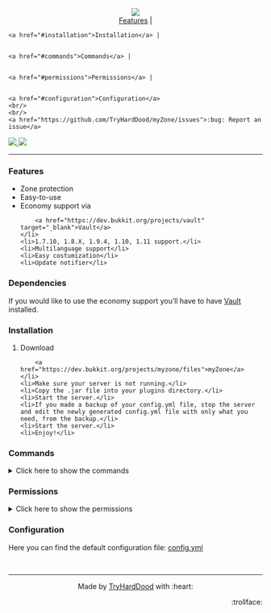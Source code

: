 <p align="center">
	<img src="https://tryharddood.github.io/custom/projects/myzone/img/myzone.png"/>
	<br/>
	<a href="#features">Features</a> |
  
	
	<a href="#installation">Installation</a> |
  
	
	<a href="#commands">Commands</a> |
  
	
	<a href="#permissions">Permissions</a> |
  
	
	<a href="#configuration">Configuration</a>
	<br/>
	<br/>
	<a href="https://github.com/TryHardDood/myZone/issues">:bug: Report an issue</a>
</p>
<a href="https://travis-ci.org/TryHardDood/myZone" target="_blank">
	<img src="https://api.travis-ci.org/TryHardDood/myZone.svg?branch=v1.1"/>
</a>
<a href="https://paypal.me/tryharddood" target="_blank">
	<img src="https://img.shields.io/badge/Donate-PayPal-green.svg"/>
</a>
<hr/>


<h3 id="features">Features</h3>
<ul>
	<li>Zone protection</li>
	<li>Easy-to-use</li>
	<li>Economy support via 
		
		<a href="https://dev.bukkit.org/projects/vault" target="_blank">Vault</a>
	</li>
	<li>1.7.10, 1.8.X, 1.9.4, 1.10, 1.11 support.</li>
	<li>Multilanguage support</li>
	<li>Easy costumization</li>
	<li>Update notifier</li>
</ul>
<h3>Dependencies</h3>

If you would like to use the economy support you’ll have to have [Vault](https://dev.bukkit.org/projects/vault) installed.



<h3 id="installation">Installation</h3>
<ol>
	<li>Download 
		
		<a href="https://dev.bukkit.org/projects/myzone/files">myZone</a>
	</li>
	<li>Make sure your server is not running.</li>
	<li>Copy the .jar file into your plugins directory.</li>
	<li>Start the server.</li>
	<li>If you made a backup of your config.yml file, stop the server and edit the newly generated config.yml file with only what you need, from the backup.</li>
	<li>Start the server.</li>
	<li>Enjoy!</li>
</ol>
<h3 id="commands">Commands</h3>
<details>
	<summary>Click here to show the commands </summary>
	<table>
		<thead>
			<tr>
				<th>Command</th>
				<th>Permission</th>
				<th>Details</th>
			</tr>
		</thead>
		<tbody>
			<tr>
				<td>/zone</td>
				<td>myzone.zone</td>
				<td>Gives access to the gui.</td>
			</tr>
			<tr>
				<td>/zone create &lt;zonename&gt;</td>
				<td>myzone.zone.create</td>
				<td>Gives access to create zones</td>
			</tr>
			<tr>
				<td>/zone delete &lt;zonename&gt;</td>
				<td>myzone.zone.delete myzone.zone.delete.others</td>
				<td>Gives access to delete zones</td>
			</tr>
			<tr>
				<td>/zone flag &lt;zonename&gt; &lt;flag&gt; &lt;value&gt;</td>
				<td>myzone.zone.flag myzone.zone.flag.others myzone.zone.flag.[flag]</td>
				<td>Gives access to manage the zones flags</td>
			</tr>
			<tr>
				<td>/zone members</td>
				<td>myzone.zone.members</td>
				<td>Gives access to manage the zones members</td>
			</tr>
			<tr>
				<td>/zone members &lt;zonename&gt; &lt;add&gt; &lt;player&gt;</td>
				<td>myzone.zone.members.add myzone.zone.members.add.others</td>
				<td>Gives access to add members to zones</td>
			</tr>
			<tr>
				<td>/zone members &lt;zonename&gt; &lt;remove&gt; &lt;player&gt;</td>
				<td>myzone.zone.members.remove myzone.zone.members.remove.others</td>
				<td>Gives access to remove members to zones</td>
			</tr>
			<tr>
				<td>/zone owners</td>
				<td>myzone.zone.owners</td>
				<td>Gives access to manage the zones owners</td>
			</tr>
			<tr>
				<td>/zone owners &lt;zonename&gt; &lt;add&gt; &lt;player&gt;</td>
				<td>myzone.zone.owners.add myzone.zone.owners.add.others</td>
				<td>Gives access to add owners to zones</td>
			</tr>
			<tr>
				<td>/zone owners &lt;zonename&gt; &lt;remove&gt; &lt;player&gt;</td>
				<td>myzone.zone.owners.remove myzone.zone.owners.remove.others</td>
				<td>Gives access to remove owners to zones</td>
			</tr>
			<tr>
				<td>/zone expand &lt;zone&gt; &lt;size&gt; &lt;up|down|north|east|south|west&gt;</td>
				<td>myzone.zone.expand myzone.zone.expand.others</td>
				<td>Gives access to expand zones.</td>
			</tr>
			<tr>
				<td>/zone info &lt;zone&gt;</td>
				<td>myzone.zone.info</td>
				<td>Gives access to view the zones information.</td>
			</tr>
			<tr>
				<td>/zone setpos &lt;1|2&gt;</td>
				<td>myzone.zone.setpos</td>
				<td>Gives access to set the positions of a zone.</td>
			</tr>
			<tr>
				<td>/zone reload</td>
				<td>myzone.reload</td>
				<td>Gives access to reload the configuration.</td>
			</tr>
		</tbody>
	</table>
</details>
<h3 id="permissions">Permissions</h3>
<details>
	<summary>Click here to show the permissions </summary>
	<table>
		<thead>
			<tr>
				<th>Permission</th>
				<th>Details</th>
				<th>Others</th>
			</tr>
		</thead>
		<tbody>
			<tr>
				<td>myzone.zone.selectborder</td>
				<td>Gives access to use the zone selection tool.</td>
				<td>
					<br/>
				</td>
			</tr>
			<tr>
				<td>myzone.zone.checkzone</td>
				<td>Gives access to use the zone checking tool.</td>
				<td>
					<br/>
				</td>
			</tr>
			<tr>
				<td>myzone.permpack.basic</td>
				<td>Gives access to the basics.</td>
				<td>myzone.zone.create myzone.zone.delete myzone.zone.flag myzone.zone.members myzone.zone.members.add myzone.zone.members.remove myzone.zone.selectborder</td>
			</tr>
			<tr>
				<td>myzone.permpack.basicFlags</td>
				<td>Gives access to the basic flags.</td>
				<td>myzone.zone.flag.passthrough myzone.zone.flag.build myzone.zone.flag.mob-damage myzone.zone.flag.entity-item-frame-destroy myzone.zone.flag.entity-painting-destroy myzone.zone.flag.item-drop myzone.zone.flag.creeper-explosion myzone.zone.flag.other-explosion myzone.zone.flag.enderman-grief myzone.zone.flag.enderpearl myzone.zone.flag.enderdragon-block-damage myzone.zone.flag.ghast-fireball myzone.zone.flag.tnt myzone.zone.flag.lighter myzone.zone.flag.lava-fire myzone.zone.flag.chest-access myzone.zone.flag.water-flow myzone.zone.flag.lava-flow myzone.zone.flag.use myzone.zone.flag.vehicle-place myzone.zone.flag.vehicle-destroy myzone.zone.flag.snow-fall myzone.zone.flag.snow-melt myzone.zone.flag.ice-form myzone.zone.flag.ice-melt myzone.zone.flag.entry myzone.zone.flag.greeting myzone.zone.flag.farewell myzone.zone.flag.potion-splash</td>
			</tr>
			<tr>
				<td>myzone.permpack.admin</td>
				<td>Gives access to all of the admin commands.</td>
				<td>myzone.zone.delete.others myzone.zone.flag.others myzone.zone.members.add.others myzone.zone.members.remove.others myzone.zone.info myzone.zone.checkzone myzone.admin myzone.zone.flag.*</td>
			</tr>
		</tbody>
	</table>
</details>
<h3 id="configuration">Configuration</h3>

Here you can find the default configuration file: [config.yml](https://github.com/TryHardDood/myZone/blob/v1.1/src/main/resources/config.yml)

<br/>
<hr/>
<p align="center">Made by 
	<a href="https://github.com/TryHardDood/" target="_blank">TryHardDood</a> with :heart:
</p>
<p align="right">:trollface:</p>
